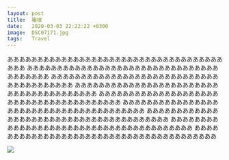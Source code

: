```yaml
---
layout: post
title:  箱根
date:   2020-03-03 22:22:22 +0300
image:  DSC07171.jpg
tags:   Travel
---
```

あああああああああああああああああああああああああああああああああああああああ
あああああああああああああああああああああああああああああああああああああああ
あああああああああああああああああああああああああああああああああああああああ
あああああああああああああああああああああああああああああああああああああああ
あああああああああああああああああああああああああああああああああああああああ
あああああああああああああああああああああああああああああああああああああああ
あああああああああああああああああああああああああああああああああああああああ
あああああああああああああああああああああああああああああああああああああああ
あああああああああああああああああああああああああああああああああああああああ

![]({{site.baseurl}}/img/DSC07171.jpg)
